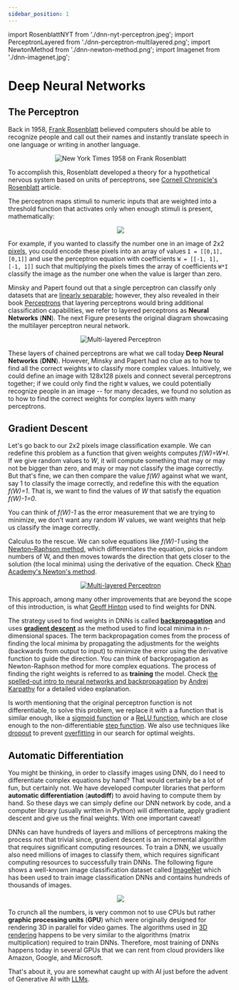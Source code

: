 ```yaml
---
sidebar_position: 1
---
```


import RosenblattNYT from './dnn-nyt-perceptron.jpeg';
import PerceptronLayered from './dnn-perceptron-multilayered.png';
import NewtonMethod from './dnn-newton-method.png';
import Imagenet from './dnn-imagenet.jpg';

# Deep Neural Networks

## The Perceptron

Back in 1958, [Frank Rosenblatt](https://en.wikipedia.org/wiki/Frank_Rosenblatt) believed computers should be able to recognize people and call out their names and instantly translate speech in one language or writing in another language.

<center><img src={RosenblattNYT} alt="New York Times 1958 on Frank Rosenblatt" style={{width: 500}} /></center>

To accomplish this, Rosenblatt developed a theory for a hypothetical nervous system based on units of perceptrons, see [Cornell Chronicle's Rosenblatt](https://news.cornell.edu/stories/2019/09/professors-perceptron-paved-way-ai-60-years-too-soon) article.

The perceptron maps stimuli to numeric inputs that are weighted into a threshold function that activates only when enough stimuli is present, mathematically:

<center><img src="https://latex.codecogs.com/svg.latex?f(x) = \begin{cases} 1 & \sum_{i=1}^m w_i x_i + b > 0\\ 0 & \text{otherwise} \end{cases}" /></center>

For example, if you wanted to classify the number one in an image of 2x2 [pixels](https://en.wikipedia.org/wiki/Pixel), you could encode these pixels into an array of values `I = [[0,1], [0,1]]` and use the perceptron equation with coefficients `W = [[-1, 1], [-1, 1]]` such that multiplying the pixels times the array of coefficients `W*I` classify the image as the number one when the value is larger than zero.

Minsky and Papert found out that a single perceptron can classify only datasets that are [linearly separable](https://en.wikipedia.org/wiki/Linear_separability); however, they also revealed in their book [Perceptrons](https://direct.mit.edu/books/monograph/3132/PerceptronsAn-Introduction-to-Computational) that layering perceptrons would bring additional classification capabilities, we refer to layered perceptrons as **Neural Networks** (**NN**). The next Figure presents the original diagram showcasing the multilayer perceptron neural network.

<center><img src={PerceptronLayered} alt="Multi-layered Perceptron" style={{width: 500}} /></center>

These layers of chained perceptrons are what we call today **Deep Neural Networks** (**DNN**). However, Minsky and Papert had no clue as to how to find all the correct weights `W` to classify more complex values. Intuitively, we could define an image with 128x128 pixels and connect several perceptrons together; if we could only find the right `W` values, we could potentially recognize people in an image -- for many decades, we found no solution as to how to find the correct weights for complex layers with many perceptrons.

## Gradient Descent

Let's go back to our 2x2 pixels image classification example. We can redefine this problem as a function that given weights computes *f(W)=W\*I*. If we give random values to *W*, it will compute something that may or may not be bigger than zero, and may or may not classify the image correctly. But that's fine, we can then compare the value *f(W)* against what we want, say 1 to classify the image correctly, and redefine this with the equation *f(W)=1*. That is, we want to find the values of *W* that satisfy the equation *f(W)-1=0*.

You can think of *f(W)-1* as the error measurement that we are trying to minimize, we don't want any random *W* values, we want weights that help us classify the image correctly.

Calculus to the rescue. We can solve equations like *f(W)-1* using the [Newton–Raphson method](https://en.wikipedia.org/wiki/Newton%27s_method), which differentiates the equation, picks random numbers of W, and then moves towards the direction that gets closer to the solution (the local minima) using the derivative of the equation. Check [Khan Academy's Newton's method](https://www.khanacademy.org/math/ap-calculus-ab/ab-differentiation-1-new/ab-2-1/v/newton-leibniz-and-usain-bolt).

<center><a href="https://towardsdatascience.com/newton-raphson-explained-and-visualised-23f63da21bd5"><img src={NewtonMethod} alt="Multi-layered Perceptron" style={{width: 500}} /></a></center>

This approach, among many other improvements that are beyond the scope of this introduction, is what [Geoff Hinton](https://en.wikipedia.org/wiki/Geoffrey_Hinton) used to find weights for DNN.

The strategy used to find weights in DNNs is called **[backpropagation](https://en.wikipedia.org/wiki/Backpropagation)** and uses **[gradient descent](https://en.wikipedia.org/wiki/Gradient_descent)** as the method used to find local minima in n-dimensional spaces. The term backpropagation comes from the process of finding the local minima by propagating the adjustments for the weights (backwards from output to input) to minimize the error using the derivative function to guide the direction. You can think of backpropagation as Newton-Raphson method for more complex equations. The process of finding the right weights is referred to as **training** the model. Check [the spelled-out intro to neural networks and backpropagation](https://youtu.be/VMj-3S1tku0?si=V9qAvlc7UNf3Ydy0) by [Andrej Karpathy](https://karpathy.ai/) for a detailed video explanation.

Is worth mentioning that the original perceptron function is not differentiable, to solve this problem, we replace it with a a function that is similar enough, like a [sigmoid function](https://en.wikipedia.org/wiki/Sigmoid_function) or a [ReLU function](https://en.wikipedia.org/wiki/Rectifier_(neural_networks)), which are close enough to the non-differentiable [step function](https://en.wikipedia.org/wiki/Heaviside_step_function). We also use techniques like [dropout](https://en.wikipedia.org/wiki/Dilution_(neural_networks)) to prevent [overfitting](https://en.wikipedia.org/wiki/Overfitting) in our search for optimal weights.

## Automatic Differentiation

You might be thinking, in order to classify images using DNN, do I need to differentiate complex equations by hand? That would certainly be a lot of fun, but certainly not. We have developed computer libraries that perform **automatic differentiation** (**autodiff**) to avoid having to compute them by hand. So these days we can simply define our DNN network by code, and a computer library (usually written in Python) will differentiate, apply gradient descent and give us the final weights. With one important caveat!

DNNs can have hundreds of layers and millions of perceptrons making the process not that trivial since, gradient descent is an incremental algorithm that requires significant computing resources. To train a DNN, we usually also need millions of images to classify them, which requires significant computing resources to successfully train DNNs. The following figure shows a well-known image classification dataset called [ImageNet](https://www.image-net.org/) which has been used to train image classification DNNs and contains hundreds of thousands of images.

<center><a href="https://paperswithcode.com/dataset/imagenet"><img src={Imagenet} style={{width: 400}} /></a></center>

To crunch all the numbers, is very common not to use CPUs but rather **graphic processing units** (**GPU**) which were originally designed for rendering 3D in parallel for video games. The algorithms used in [3D rendering](https://en.wikipedia.org/wiki/3D_rendering) happens to be very similar to the algorithms (matrix multiplication) required to train DNNs. Therefore, most training of DNNs happens today in several GPUs that we can rent from cloud providers like Amazon, Google, and Microsoft.

That's about it, you are somewhat caught up with AI just before the advent of Generative AI with [LLMs](llm.md).
